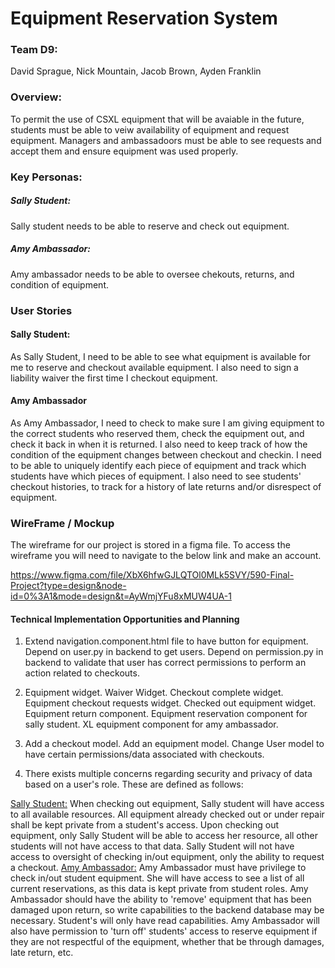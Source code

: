 # Equipment Reservation System

### Team D9:

David Sprague, Nick Mountain, Jacob Brown, Ayden Franklin

### Overview:

To permit the use of CSXL equipment that will be avaiable in the future, students must be able to veiw availability of equipment and request equipment. Managers and ambassadoors must be able to see requests and accept them and ensure equipment was used properly.

### Key Personas:

##### Sally Student:

Sally student needs to be able to reserve and check out equipment.

##### Amy Ambassador:

Amy ambassador needs to be able to oversee chekouts, returns, and condition of equipment.

### User Stories

#### Sally Student:

As Sally Student, I need to be able to see what equipment is available for me to reserve and checkout available equipment. I also need to sign a liability waiver the first time I checkout equipment.

#### Amy Ambassador

As Amy Ambassador, I need to check to make sure I am giving equipment to the correct students who reserved them, check the equipment out, and check it back in when it is returned. I also need to keep track of how the condition of the equipment changes between checkout and checkin. I need to be able to uniquely identify each piece of equipment and track which students have which pieces of equipment. I also need to see students' checkout histories, to track for a history of late returns and/or disrespect of equipment.

### WireFrame / Mockup

The wireframe for our project is stored in a figma file. To access the wireframe you will need to navigate to the below link and make an account.

https://www.figma.com/file/XbX6hfwGJLQTOl0MLk5SVY/590-Final-Project?type=design&node-id=0%3A1&mode=design&t=AyWmjYFu8xMUW4UA-1

#### Technical Implementation Opportunities and Planning

1. Extend navigation.component.html file to have button for equipment. Depend on user.py in backend to get users. Depend on permission.py in backend to validate that user has correct permissions to perform an action related to checkouts.

2. Equipment widget. Waiver Widget. Checkout complete widget. Equipment checkout requests widget. Checked out equipment widget. Equipment return component. Equipment reservation component for sally student. XL equipment component for amy ambassador.

3. Add a checkout model. Add an equipment model. Change User model to have certain permissions/data associated with checkouts.

5. There exists multiple concerns regarding security and privacy of data based on a user's role. These are defined as follows:

<ins>Sally Student:</ins> When checking out equipment, Sally student will have access to all available resources. All equipment already checked out or under repair shall be kept private from a student's access. Upon checking out equipment, only Sally Student will be able to access her resource, all other students will not have access to that data.
Sally Student will not have access to oversight of checking in/out equipment, only the ability to request a checkout.
<ins>Amy Ambassador:</ins> Amy Ambassador must have privilege to check in/out student equipment. She will have access to see a list of all current reservations, as this data is kept private from student roles. Amy Ambassador should have the ability to 'remove' equipment that has been damaged upon return, so write capabilities to the backend database may be necessary. Student's will only have read capabilities. Amy Ambassador will also have permission to 'turn off' students' access to reserve equipment if they are not respectful of the equipment, whether that be through damages, late return, etc.
